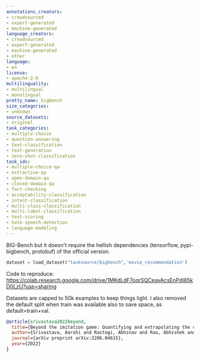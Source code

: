```yaml
---
annotations_creators:
- crowdsourced
- expert-generated
- machine-generated
language_creators:
- crowdsourced
- expert-generated
- machine-generated
- other
language:
- en
license:
- apache-2.0
multilinguality:
- multilingual
- monolingual
pretty_name: bigbench
size_categories:
- unknown
source_datasets:
- original
task_categories:
- multiple-choice
- question-answering
- text-classification
- text-generation
- zero-shot-classification
task_ids:
- multiple-choice-qa
- extractive-qa
- open-domain-qa
- closed-domain-qa
- fact-checking
- acceptability-classification
- intent-classification
- multi-class-classification
- multi-label-classification
- text-scoring
- hate-speech-detection
- language-modeling
---
```

BIG-Bench but it doesn't require the hellish dependencies (tensorflow, pypi-bigbench, protobuf) of the official version.
```python
dataset = load_dataset("tasksource/bigbench",'movie_recommendation')
```
Code to reproduce:
https://colab.research.google.com/drive/1MKdLdF7oqrSQCeavAcsEnPdI85kD0LzU?usp=sharing

Datasets are capped to 50k examples to keep things light.
I also removed the default split when train was available also to save space, as default=train+val.

```bibtex
@article{srivastava2022beyond,
  title={Beyond the imitation game: Quantifying and extrapolating the capabilities of language models},
  author={Srivastava, Aarohi and Rastogi, Abhinav and Rao, Abhishek and Shoeb, Abu Awal Md and Abid, Abubakar and Fisch, Adam and Brown, Adam R and Santoro, Adam and Gupta, Aditya and Garriga-Alonso, Adri{\`a} and others},
  journal={arXiv preprint arXiv:2206.04615},
  year={2022}
}
```